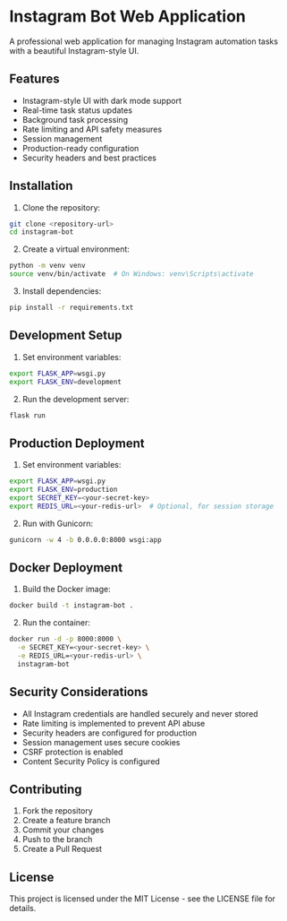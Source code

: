 # Instagram Bot Web Application

A professional web application for managing Instagram automation tasks with a beautiful Instagram-style UI.

## Features

- Instagram-style UI with dark mode support
- Real-time task status updates
- Background task processing
- Rate limiting and API safety measures
- Session management
- Production-ready configuration
- Security headers and best practices

## Installation

1. Clone the repository:
```bash
git clone <repository-url>
cd instagram-bot
```

2. Create a virtual environment:
```bash
python -m venv venv
source venv/bin/activate  # On Windows: venv\Scripts\activate
```

3. Install dependencies:
```bash
pip install -r requirements.txt
```

## Development Setup

1. Set environment variables:
```bash
export FLASK_APP=wsgi.py
export FLASK_ENV=development
```

2. Run the development server:
```bash
flask run
```

## Production Deployment

1. Set environment variables:
```bash
export FLASK_APP=wsgi.py
export FLASK_ENV=production
export SECRET_KEY=<your-secret-key>
export REDIS_URL=<your-redis-url>  # Optional, for session storage
```

2. Run with Gunicorn:
```bash
gunicorn -w 4 -b 0.0.0.0:8000 wsgi:app
```

## Docker Deployment

1. Build the Docker image:
```bash
docker build -t instagram-bot .
```

2. Run the container:
```bash
docker run -d -p 8000:8000 \
  -e SECRET_KEY=<your-secret-key> \
  -e REDIS_URL=<your-redis-url> \
  instagram-bot
```

## Security Considerations

- All Instagram credentials are handled securely and never stored
- Rate limiting is implemented to prevent API abuse
- Security headers are configured for production
- Session management uses secure cookies
- CSRF protection is enabled
- Content Security Policy is configured

## Contributing

1. Fork the repository
2. Create a feature branch
3. Commit your changes
4. Push to the branch
5. Create a Pull Request

## License

This project is licensed under the MIT License - see the LICENSE file for details.
